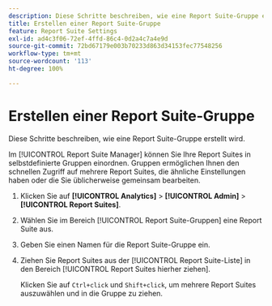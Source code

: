 ```yaml
---
description: Diese Schritte beschreiben, wie eine Report Suite-Gruppe erstellt wird.
title: Erstellen einer Report Suite-Gruppe
feature: Report Suite Settings
exl-id: ad4c3f06-72ef-4ffd-86c4-0d2a4c7a4e9d
source-git-commit: 72bd67179e003b70233d863d34153fec77548256
workflow-type: tm+mt
source-wordcount: '113'
ht-degree: 100%

---
```


# Erstellen einer Report Suite-Gruppe

Diese Schritte beschreiben, wie eine Report Suite-Gruppe erstellt wird.

Im [!UICONTROL Report Suite Manager] können Sie Ihre Report Suites in selbstdefinierte Gruppen einordnen. Gruppen ermöglichen Ihnen den schnellen Zugriff auf mehrere Report Suites, die ähnliche Einstellungen haben oder die Sie üblicherweise gemeinsam bearbeiten.

1. Klicken Sie auf **[!UICONTROL Analytics]** > **[!UICONTROL Admin]** > **[!UICONTROL Report Suites]**.
1. Wählen Sie im Bereich [!UICONTROL Report Suite-Gruppen] eine Report Suite aus.
1. Geben Sie einen Namen für die Report Suite-Gruppe ein.
1. Ziehen Sie Report Suites aus der [!UICONTROL Report Suite-Liste] in den Bereich [!UICONTROL Report Suites hierher ziehen].

   Klicken Sie auf `Ctrl+click` und `Shift+click`, um mehrere Report Suites auszuwählen und in die Gruppe zu ziehen.
